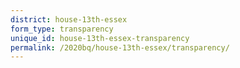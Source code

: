```yaml
---
district: house-13th-essex
form_type: transparency
unique_id: house-13th-essex-transparency
permalink: /2020bq/house-13th-essex/transparency/
---
```

